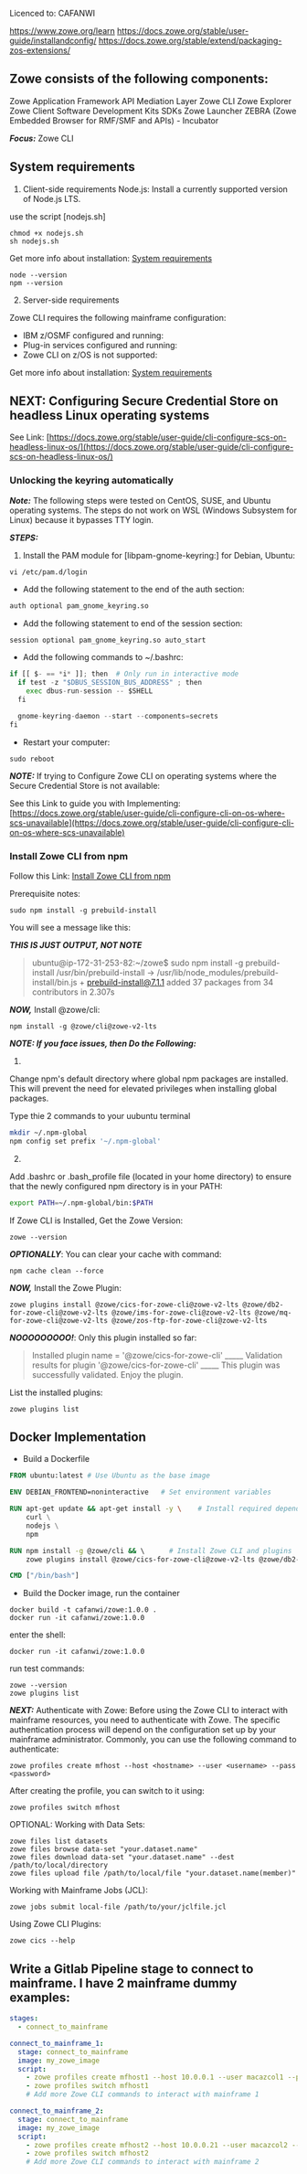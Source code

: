 Licenced to: CAFANWI

https://www.zowe.org/learn
https://docs.zowe.org/stable/user-guide/installandconfig/
https://docs.zowe.org/stable/extend/packaging-zos-extensions/


## Zowe consists of the following components:
Zowe Application Framework
API Mediation Layer
Zowe CLI
Zowe Explorer
Zowe Client Software Development Kits SDKs
Zowe Launcher
ZEBRA (Zowe Embedded Browser for RMF/SMF and APIs) - Incubator

***Focus:*** Zowe CLI

## System requirements

1. Client-side requirements
Node.js: Install a currently supported version of Node.js LTS.

use the script [nodejs.sh]

```
chmod +x nodejs.sh
sh nodejs.sh
```

Get more info about installation: [System requirements](https://docs.zowe.org/stable/user-guide/systemrequirements-cli/)

```
node --version
npm --version
```

2. Server-side requirements

Zowe CLI requires the following mainframe configuration:
  - IBM z/OSMF configured and running: 
  - Plug-in services configured and running:
  - Zowe CLI on z/OS is not supported: 

Get more info about installation: [System requirements](https://docs.zowe.org/stable/user-guide/systemrequirements-cli/)

## NEXT: Configuring Secure Credential Store on headless Linux operating systems
See Link: [https://docs.zowe.org/stable/user-guide/cli-configure-scs-on-headless-linux-os/](https://docs.zowe.org/stable/user-guide/cli-configure-scs-on-headless-linux-os/)

### Unlocking the keyring automatically
***Note:*** The following steps were tested on CentOS, SUSE, and Ubuntu operating systems. The steps do not work on WSL (Windows Subsystem for Linux) because it bypasses TTY login.

***STEPS:***

1. Install the PAM module for [libpam-gnome-keyring:] for Debian, Ubuntu:

```
vi /etc/pam.d/login
```

- Add the following statement to the end of the auth section:

```sh
auth optional pam_gnome_keyring.so
```

- Add the following statement to end of the session section:

```sh
session optional pam_gnome_keyring.so auto_start
```

- Add the following commands to ~/.bashrc:

```py
if [[ $- == *i* ]]; then  # Only run in interactive mode
  if test -z "$DBUS_SESSION_BUS_ADDRESS" ; then
    exec dbus-run-session -- $SHELL
  fi

  gnome-keyring-daemon --start --components=secrets
fi
```

- Restart your computer:

```
sudo reboot
```

***NOTE:*** If trying to Configure Zowe CLI on operating systems where the Secure Credential Store is not available:

See this Link to guide you with Implementing: [https://docs.zowe.org/stable/user-guide/cli-configure-cli-on-os-where-scs-unavailable](https://docs.zowe.org/stable/user-guide/cli-configure-cli-on-os-where-scs-unavailable)

### Install Zowe CLI from npm
Follow this Link: [Install Zowe CLI from npm](https://docs.zowe.org/stable/user-guide/cli-installcli/#install-zowe-cli-from-npm)

Prerequisite notes:

```
sudo npm install -g prebuild-install
```

You will see a message like this:


***THIS IS JUST OUTPUT, NOT NOTE***

> ubuntu@ip-172-31-253-82:~/zowe$ sudo npm install -g prebuild-install
> /usr/bin/prebuild-install -> /usr/lib/node_modules/prebuild-install/bin.js + prebuild-install@7.1.1
> added 37 packages from 34 contributors in 2.307s

***NOW,*** Install @zowe/cli:

```
npm install -g @zowe/cli@zowe-v2-lts
```

***NOTE: If you face issues, then Do the Following:***

1. 
Change npm's default directory where global npm packages are installed.
This will prevent the need for elevated privileges when installing global packages.

Type thie 2 commands to your uubuntu terminal 

```bash
mkdir ~/.npm-global
npm config set prefix '~/.npm-global'
```

2. 
Add .bashrc or .bash_profile file (located in your home directory) to ensure that the newly configured npm directory is in your PATH:

```bash
export PATH=~/.npm-global/bin:$PATH
```

If Zowe CLI is Installed, Get the Zowe Version:

```
zowe --version
```

***OPTIONALLY***: You can clear your cache with command:

```
npm cache clean --force
```

***NOW,*** Install the Zowe Plugin:

```
zowe plugins install @zowe/cics-for-zowe-cli@zowe-v2-lts @zowe/db2-for-zowe-cli@zowe-v2-lts @zowe/ims-for-zowe-cli@zowe-v2-lts @zowe/mq-for-zowe-cli@zowe-v2-lts @zowe/zos-ftp-for-zowe-cli@zowe-v2-lts
```

***NOOOOOOOOO!***: Only this plugin installed so far:

> Installed plugin name = '@zowe/cics-for-zowe-cli'
> _____ Validation results for plugin '@zowe/cics-for-zowe-cli' _____
> This plugin was successfully validated. Enjoy the plugin.


List the installed plugins:

```
zowe plugins list
```

## Docker Implementation
- Build a Dockerfile

```Dockerfile
FROM ubuntu:latest # Use Ubuntu as the base image

ENV DEBIAN_FRONTEND=noninteractive   # Set environment variables

RUN apt-get update && apt-get install -y \    # Install required dependencies
    curl \
    nodejs \
    npm

RUN npm install -g @zowe/cli && \      # Install Zowe CLI and plugins
    zowe plugins install @zowe/cics-for-zowe-cli@zowe-v2-lts @zowe/db2-for-zowe-cli@zowe-v2-lts @zowe/ims-for-zowe-cli@zowe-v2-lts @zowe/mq-for-zowe-cli@zowe-v2-lts @zowe/zos-ftp-for-zowe-cli@zowe-v2-lts

CMD ["/bin/bash"]
```


- Build the Docker image, run the container

```
docker build -t cafanwi/zowe:1.0.0 .
docker run -it cafanwi/zowe:1.0.0
```

enter the shell:

```
docker run -it cafanwi/zowe:1.0.0
```

run test commands:

```
zowe --version
zowe plugins list
```


***NEXT:*** Authenticate with Zowe:
Before using the Zowe CLI to interact with mainframe resources, you need to authenticate with Zowe. The specific authentication process will depend on the configuration set up by your mainframe administrator. Commonly, you can use the following command to authenticate:

```
zowe profiles create mfhost --host <hostname> --user <username> --pass <password>
```

 After creating the profile, you can switch to it using:

```
zowe profiles switch mfhost
```

OPTIONAL: Working with Data Sets:

```
zowe files list datasets
zowe files browse data-set "your.dataset.name"
zowe files download data-set "your.dataset.name" --dest /path/to/local/directory
zowe files upload file /path/to/local/file "your.dataset.name(member)"
```

Working with Mainframe Jobs (JCL):


```
zowe jobs submit local-file /path/to/your/jclfile.jcl
```

Using Zowe CLI Plugins:

```
zowe cics --help
```

## Write a Gitlab Pipeline stage to connect to mainframe. I have 2 mainframe dummy examples:

```yml
stages:
  - connect_to_mainframe

connect_to_mainframe_1:
  stage: connect_to_mainframe
  image: my_zowe_image
  script:
    - zowe profiles create mfhost1 --host 10.0.0.1 --user macazcol1 --pass "Depay20$"
    - zowe profiles switch mfhost1
    # Add more Zowe CLI commands to interact with mainframe 1

connect_to_mainframe_2:
  stage: connect_to_mainframe
  image: my_zowe_image
  script:
    - zowe profiles create mfhost2 --host 10.0.0.21 --user macazcol2 --pass "Depay21$"
    - zowe profiles switch mfhost2
    # Add more Zowe CLI commands to interact with mainframe 2
```
